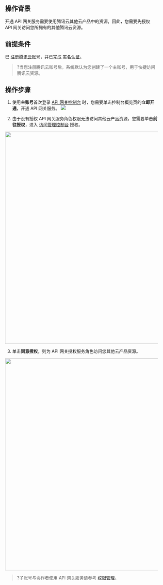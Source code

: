 ## 操作背景

开通 API 网关服务需要使用腾讯云其他云产品中的资源，因此，您需要先授权 API 网关访问您所拥有的其他腾讯云资源。

## 前提条件

已 [注册腾讯云账号](https://cloud.tencent.com/document/product/378/17985)，并已完成 [实名认证](https://cloud.tencent.com/document/product/378/3629)。

>?当您注册腾讯云账号后，系统默认为您创建了一个主账号，用于快捷访问腾讯云资源。

## 操作步骤

1. 使用**主账号**首次登录 [API 网关控制台](https://console.cloud.tencent.com/apigateway/index?rid=1) 时，您需要单击控制台概览页的**立即开通**，开通 API 网关服务。
 ![](https://qcloudimg.tencent-cloud.cn/raw/ddedf3008a7d678b15c94c4146baf868.png)

2. 由于没有授权 API 网关服务角色权限无法访问其他云产品资源，您需要单击**前往授权**，进入 [访问管理控制台](https://console.cloud.tencent.com/cam/overview) 授权。
<img src="https://qcloudimg.tencent-cloud.cn/raw/b48a3e31db8d7e390d5a432f9ddc4955.png" width="700"/>

3. 单击**同意授权**，则为 API 网关授权服务角色访问您其他云产品资源。
<img src="https://qcloudimg.tencent-cloud.cn/raw/a2e88d0766d2d47025b6281845fd2816.png" width="700"/>

>?子账号与协作者使用 API 网关服务请参考 [权限管理](https://cloud.tencent.com/document/product/628/34267)。

